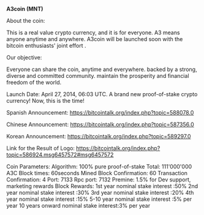 **A3coin (MNT)**

About the coin:

This is a real value crypto currency, and it is for everyone.
A3 means anyone anytime and anywhere. A3coin will be launched soon with the bitcoin enthusiasts' joint effort .


Our objective:

Everyone can share the coin, anytime and everywhere.
backed by a strong, diverse and committed community.
maintain the prosperity and financial freedom of the world.



Launch Date: April 27, 2014, 06:03 UTC.
A brand new proof-of-stake crypto currency!
Now, this is the time!

Spanish Announcement: https://bitcointalk.org/index.php?topic=588078.0

Chinese Announcement: https://bitcointalk.org/index.php?topic=587356.0

Korean Announcement: https://bitcointalk.org/index.php?topic=589297.0

Link for the Result of Logo: https://bitcointalk.org/index.php?topic=586924.msg6457572#msg6457572



Coin Parameters:
Algorithm: 100% pure proof-of-stake
Total: 111'000'000 A3C
Block times: 60seconds
Mined Block Confirmation: 60
Transaction Confirmation: 4
Port: 7133
Rpc port: 7132
Premine: 1.5% for Dev support, marketing rewards
Block Rewards: 1st year nominal stake interest :50%
                             2nd year nominal stake interest :30%
                             3rd year nominal stake interest :20%
                             4th year nominal stake interest :15%
                             5-10 year nominal stake interest :5% per year
                             10 years onward nominal stake interest:3% per year



